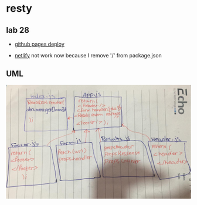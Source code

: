 # resty

## lab 28
- [github pages deploy](https://sondos-401-advanced-javascript.github.io/resty/)

- [netlify](https://silly-noyce-8fd04e.netlify.app/) not work now because I remove '/' from package.json

## UML
![UML](./assest/lab-28.jpeg)